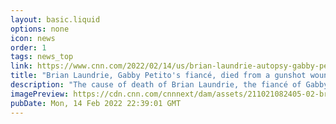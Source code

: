 ```yaml
---
layout: basic.liquid
options: none
icon: news
order: 1
tags: news_top
link: https://www.cnn.com/2022/02/14/us/brian-laundrie-autopsy-gabby-petito/index.html
title: "Brian Laundrie, Gabby Petito's fiancé, died from a gunshot wound to the head, medical examiner says"
description: "The cause of death of Brian Laundrie, the fiancé of Gabby Petito whose disappearance caused a firestorm late last summer, was revealed Monday. "
imagePreview: https://cdn.cnn.com/cnnnext/dam/assets/211021082405-02-brian-laundrie-video-synd-2.jpg
pubDate: Mon, 14 Feb 2022 22:39:01 GMT
---
```

